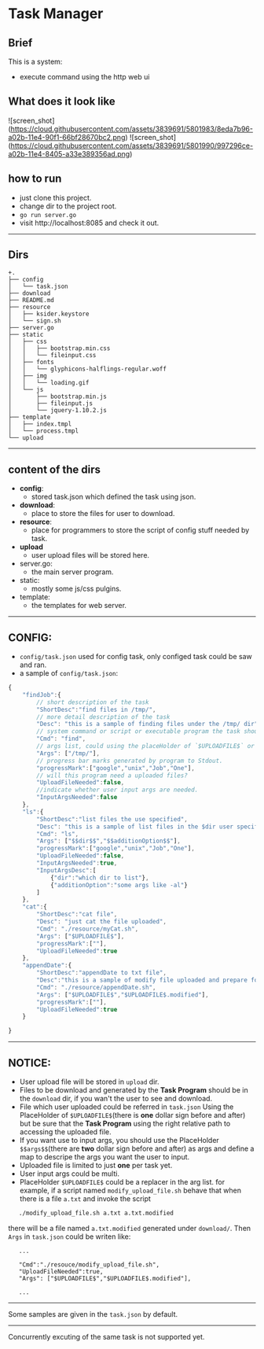 # Task Manager

## Brief 

This is a system:

* execute command using the http web ui

## What does it look like
![screen_shot] (https://cloud.githubusercontent.com/assets/3839691/5801983/8eda7b96-a02b-11e4-90f1-66bf28670bc2.png)
![screen_shot] (https://cloud.githubusercontent.com/assets/3839691/5801990/997296ce-a02b-11e4-8405-a33e389356ad.png)


## how to run

* just clone this project.
* change dir to the project root.
* `go run server.go`
* visit http://localhost:8085 and check it out.

------

## Dirs

    +.
    ├── config
    │   └── task.json
    ├── download
    ├── README.md
    ├── resource
    │   ├── ksider.keystore
    │   └── sign.sh
    ├── server.go
    ├── static
    │   ├── css
    │   │   ├── bootstrap.min.css
    │   │   └── fileinput.css
    │   ├── fonts
    │   │   └── glyphicons-halflings-regular.woff
    │   ├── img
    │   │   └── loading.gif
    │   └── js
    │       ├── bootstrap.min.js
    │       ├── fileinput.js
    │       └── jquery-1.10.2.js
    ├── template
    │   ├── index.tmpl
    │   └── process.tmpl
    └── upload  

------

## content of the dirs

   * **config**:
      - stored task.json which defined the task using json.
   * **download**:
      - place to store the files for user to download.
   * **resource**:
      - place for programmers to store the script of config stuff needed by task.
   * **upload**
      - user upload files will be stored here.
   * server.go:
      - the main server program.
   * static:
      - mostly some js/css pulgins.
   * template:
      - the templates for web server.

------

## CONFIG:

  - `config/task.json` used for config task, only configed task could be saw and ran.
  - a sample of `config/task.json`:

```javascript
{
    "findJob":{
        // short description of the task
        "ShortDesc":"find files in /tmp/", 
        // more detail description of the task
        "Desc": "this is a sample of finding files under the /tmp/ dir", 
        // system command or script or executable program the task should run
        "Cmd": "find", 
        // args list, could using the placeHolder of `$UPLOADFILE$` or `$$Args$$` which will be speicifeid by the next chapter.
        "Args": ["/tmp/"], 
        // progress bar marks generated by program to Stdout.
        "progressMark":["google","unix","Job","One"], 
        // will this program need a uploaded files?
        "UploadFileNeeded":false, 
        //indicate whether user input args are needed.
        "InputArgsNeeded":false 
    },
    "ls":{
        "ShortDesc":"list files the use specified",
        "Desc": "this is a sample of list files in the $dir user specified",
        "Cmd": "ls",
        "Args": ["$$dir$$","$$additionOption$$"],
        "progressMark":["google","unix","Job","One"],
        "UploadFileNeeded":false,
        "InputArgsNeeded":true,
        "InputArgsDesc":[
            {"dir":"which dir to list"},
            {"additionOption":"some args like -al"}
        ] 
    },
    "cat":{
        "ShortDesc":"cat file",
        "Desc": "just cat the file uploaded",
        "Cmd": "./resource/myCat.sh",
        "Args": ["$UPLOADFILE$"],
        "progressMark":[""],
        "UploadFileNeeded":true
    },
    "appendDate":{
        "ShortDesc":"appendDate to txt file",
        "Desc":"this is a sample of modify file uploaded and prepare for user to download",
        "Cmd": "./resource/appendDate.sh",
        "Args": ["$UPLOADFILE$","$UPLOADFILE$.modified"],
        "progressMark":[""],
        "UploadFileNeeded":true
    }

}
```
------

## NOTICE:

* User upload file will be stored in `upload` dir.
* Files to be download and generated by the **Task Program** should be in the `download` dir, if you wan't the user to see and download.
* File which user uploaded could be referred in `task.json` Using the PlaceHolder of `$UPLOADFILE$`(there is **one** dollar sign before and after) but be sure that the **Task Program** using the right relative path to accessing the uploaded file.
* If you want use to input args, you should use the PlaceHolder `$$args$$`(there are **two** dollar sign before and after) as args and define a map to descripe the args you want the user to input.
* Uploaded file is limited to just **one** per task yet.
* User input args could be multi.
* PlaceHolder `$UPLOADFILE$` could be a replacer in the arg list.
   for example, if a script named `modify_upload_file.sh` behave that when there is  a file `a.txt` and invoke the script

```bash
   ./modify_upload_file.sh a.txt a.txt.modified 

```
there will be a file named `a.txt.modified` generated under `download/`.
Then `Args` in `task.json` could be writen like:
```
   ...

   "Cmd":"./resouce/modify_upload_file.sh",
   "UploadFileNeeded":true,
   "Args": ["$UPLOADFILE$","$UPLOADFILE$.modified"],
   
   ...
```

------
Some samples are given in the `task.json` by default.

------
Concurrently excuting of the same task is not supported yet.
